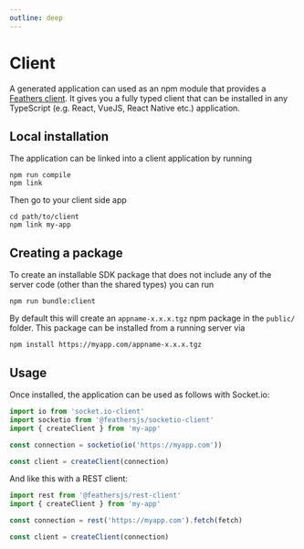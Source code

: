 ```yaml
---
outline: deep
---
```


# Client

A generated application can used as an npm module that provides a [Feathers client](../../api/client.md). It gives you a fully typed client that can be installed in any TypeScript (e.g. React, VueJS, React Native etc.) application.

## Local installation

The application can be linked into a client application by running

```
npm run compile
npm link
```

Then go to your client side app

```
cd path/to/client
npm link my-app
```

## Creating a package

To create an installable SDK package that does not include any of the server code (other than the shared types) you can run

```
npm run bundle:client
```

By default this will create an `appname-x.x.x.tgz` npm package in the `public/` folder.
This package can be installed from a running server via

```
npm install https://myapp.com/appname-x.x.x.tgz
```

## Usage

Once installed, the application can be used as follows with Socket.io:

```ts
import io from 'socket.io-client'
import socketio from '@feathersjs/socketio-client'
import { createClient } from 'my-app'

const connection = socketio(io('https://myapp.com'))

const client = createClient(connection)
```

And like this with a REST client:

```ts
import rest from '@feathersjs/rest-client'
import { createClient } from 'my-app'

const connection = rest('https://myapp.com').fetch(fetch)

const client = createClient(connection)
```
